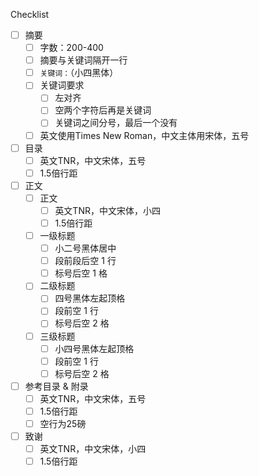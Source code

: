 Checklist
- [ ]  摘要
    - [ ]  字数：200-400
    - [ ]  摘要与关键词隔开一行
    - [ ]  `关键词：`（小四黑体）
    - [ ]  关键词要求
        - [ ]  左对齐
        - [ ]  空两个字符后再是关键词
        - [ ]  关键词之间分号，最后一个没有
    - [ ]  英文使用Times New Roman，中文主体用宋体，五号
- [ ]  目录
    - [ ]  英文TNR，中文宋体，五号
    - [ ]  1.5倍行距
- [ ]  正文
    - [ ]  正文
        - [ ]  英文TNR，中文宋体，小四
        - [ ]  1.5倍行距
    - [ ]  一级标题
        - [ ]  小二号黑体居中
        - [ ]  段前段后空 1 行
        - [ ]  标号后空 1 格
    - [ ]  二级标题
        - [ ]  四号黑体左起顶格
        - [ ]  段前空 1 行
        - [ ]  标号后空 2 格
    - [ ]  三级标题
        - [ ]  小四号黑体左起顶格
        - [ ]  段前空 1 行
        - [ ]  标号后空 2 格
- [ ]  参考目录 & 附录
    - [ ]  英文TNR，中文宋体，五号
    - [ ]  1.5倍行距
    - [ ]  空行为25磅
- [ ]  致谢
    - [ ]  英文TNR，中文宋体，小四
    - [ ]  1.5倍行距